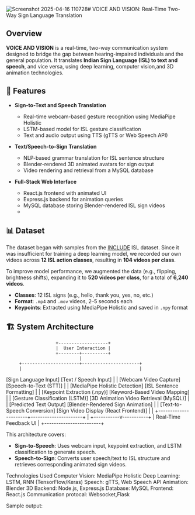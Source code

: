 ![Screenshot 2025-04-16 110728](https://github.com/user-attachments/assets/9dce4285-e9fb-4991-8ab1-c5d471c82feb)# VOICE AND VISION: Real-Time Two-Way Sign Language Translation

## Overview

**VOICE AND VISION** is a real-time, two-way communication system designed to bridge the gap between hearing-impaired individuals and the general population. It translates **Indian Sign Language (ISL) to text and speech**, and vice versa, using deep learning, computer vision,and 3D animation technologies.
## 🎯 Features

- **Sign-to-Text and Speech Translation**
  - Real-time webcam-based gesture recognition using MediaPipe Holistic
  - LSTM-based model for ISL gesture classification
  - Text and audio output using TTS (gTTS or Web Speech API)

- **Text/Speech-to-Sign Translation**
  - NLP-based grammar translation for ISL sentence structure
  - Blender-rendered 3D animated avatars for sign output
  - Video rendering and retrieval from a MySQL database

- **Full-Stack Web Interface**
  - React.js frontend with animated UI
  - Express.js backend for animation queries
  - MySQL database storing Blender-rendered ISL sign videos
  - 
## 📊 Dataset

The dataset began with samples from the [INCLUDE](https://zenodo.org/records/4010759) ISL dataset. Since it was insufficient for training a deep learning model, we recorded our own videos across **12 ISL action classes**, resulting in **104 videos per class**.

To improve model performance, we augmented the data (e.g., flipping, brightness shifts), expanding it to **520 videos per class**, for a total of **6,240 videos**.

- **Classes**: 12 ISL signs (e.g., hello, thank you, yes, no, etc.)
- **Format**: `.mp4` and `.mov` videos, 2–5 seconds each
- **Keypoints**: Extracted using MediaPipe Holistic and saved in `.npy` format


## 🏗️ System Architecture
                       +-------------------+
                       |  User Interaction |
                       +--------+----------+
                                |
         +----------------------+----------------------+
         |                                             |
 [Sign Language Input]                         [Text / Speech Input]
         |                                             |
 [Webcam Video Capture]                      [Speech-to-Text (STT)]
         |                                             |
 [MediaPipe Holistic Detection]             [ISL Sentence Formatting]
         |                                             |
 [Keypoint Extraction (.npy)]              [Keyword-Based Video Mapping]
         |                                             |
 [Gesture Classification (LSTM)]       [3D Animation Video Retrieval (MySQL)]
         |                                             |
 [Predicted Text Output]               [Blender-Rendered Sign Animation]
         |                                             |
 [Text-to-Speech Conversion]        [Sign Video Display (React Frontend)]
         |                                             |
         +----------------------+----------------------+
                                |
                    +-----------v-----------+
                    |  Real-Time Feedback UI |
                    +------------------------+

This architecture covers:
- **Sign-to-Speech**: Uses webcam input, keypoint extraction, and LSTM classification to generate speech.
- **Speech-to-Sign**: Converts user speech/text to ISL structure and retrieves corresponding animated sign videos.
  
Technologies Used
Computer Vision: MediaPipe Holistic
Deep Learning: LSTM, RNN (TensorFlow/Keras)
Speech: gTTS, Web Speech API
Animation: Blender 3D
Backend: Node.js, Express.js
Database: MySQL
Frontend: React.js
Communication protocal: Websocket,Flask

Sample output:



